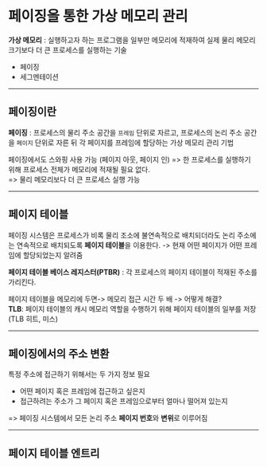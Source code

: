 # 페이징을 통한 가상 메모리 관리

**가상 메모리** : 실행하고자 하는 프로그램을 일부만 메모리에 적재하여 실제 물리 메모리 크기보다 더 큰 프로세스를 실행하는 기술
- 페이징
- 세그멘테이션

---
## 페이징이란
**페이징** : 프로세스의 물리 주소 공간을 `프레임` 단위로 자르고, 프로세스의 논리 주소 공간을 `페이지` 단위로 자른 뒤 각 페이지를 프레임에 할당하는 가상 메모리 관리 기법  

페이징에서도 스와핑 사용 가능 (페이지 아웃, 페이지 인)
=> 한 프로세스를 실행하기 위해 프로세스 전체가 메모리에 적재될 필요 없다.  
=> 물리 메모리보다 더 큰 프로세스 실행 가능

---
## 페이지 테이블
페이징 시스템은 프로세스가 비록 물리 조소에 불연속적으로 배치되더라도 논리 주소에는 연속적으로 배치되도록 **페이지 테이블**을 이용한다.
-> 현재 어떤 페이지가 어떤 프레임에 할당되었는지 알려줌

**페이지 테이블 베이스 레지스터(PTBR)** : 각 프로세스의 페이지 테이블이 적재된 주소를 가리킨다.

페이지 테이블을 메모리에 두면-> 메모리 접근 시간 두 배 -> 어떻게 해결?   
**TLB**:  페이지 테이블의 캐시 메모리 역할을 수행하기 위해 페이지 테이블의 일부를 저장 (TLB 히트, 미스)

---
## 페이징에서의 주소 변환
특정 주소에 접근하기 위해서는 두 가지 정보 필요
- 어떤 페이지 혹은 프레임에 접근하고 싶은지
- 접근하려는 주소가 그 페이지 혹은 프레임으로부터 얼마나 떨어져 있는지
  
=> 페이징 시스템에서 모든 논리 주소 **페이지 번호**와 **변위**로 이루어짐

---
## 페이지 테이블 엔트리
